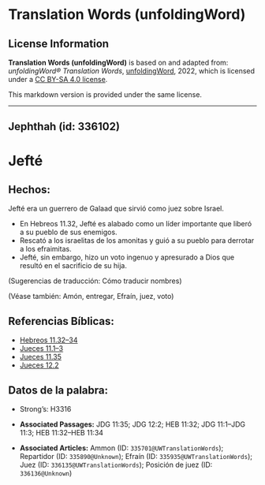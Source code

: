 # Translation Words (unfoldingWord)

## License Information

**Translation Words (unfoldingWord)** is based on and adapted from: _unfoldingWord® Translation Words_, [unfoldingWord](https://unfoldingword.org/utw), 2022, which is licensed under a [CC BY-SA 4.0 license](https://creativecommons.org/licenses/by-sa/4.0/legalcode.en).

This markdown version is provided under the same license.



--------------------------------

## Jephthah (id: 336102)

Jefté
=====

Hechos:
-------

Jefté era un guerrero de Galaad que sirvió como juez sobre Israel.

* En Hebreos 11\.32, Jefté es alabado como un líder importante que liberó a su pueblo de sus enemigos.
* Rescató a los israelitas de los amonitas y guió a su pueblo para derrotar a los efraimitas.
* Jefté, sin embargo, hizo un voto ingenuo y apresurado a Dios que resultó en el sacrificio de su hija.

(Sugerencias de traducción: Cómo traducir nombres)

(Véase también: Amón, entregar, Efraín, juez, voto)

Referencias Bíblicas:
---------------------

* [Hebreos 11\.32–34](https://ref.ly/Heb11:32-Heb11:34)
* [Jueces 11\.1–3](https://ref.ly/Judg11:1-Judg11:3)
* [Jueces 11\.35](https://ref.ly/Judg11:35)
* [Jueces 12\.2](https://ref.ly/Judg12:2)

Datos de la palabra:
--------------------

* Strong’s: H3316

* **Associated Passages:** JDG 11:35; JDG 12:2; HEB 11:32; JDG 11:1–JDG 11:3; HEB 11:32–HEB 11:34
* **Associated Articles:** Ammon (ID: `335701@UWTranslationWords`); Repartidor (ID: `335890@Unknown`); Efraín (ID: `335935@UWTranslationWords`); Juez (ID: `336135@UWTranslationWords`); Posición de juez (ID: `336136@Unknown`)

